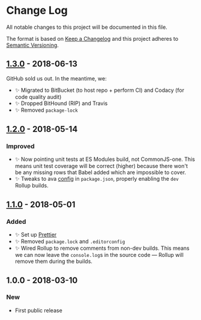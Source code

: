 # Change Log

All notable changes to this project will be documented in this file.

The format is based on [Keep a Changelog](http://keepachangelog.com/)
and this project adheres to [Semantic Versioning](http://semver.org/).

## [1.3.0] - 2018-06-13

GitHub sold us out. In the meantime, we:

- ✨ Migrated to BitBucket (to host repo + perform CI) and Codacy (for code quality audit)
- ✨ Dropped BitHound (RIP) and Travis
- ✨ Removed `package-lock`

## [1.2.0] - 2018-05-14

### Improved

- ✨ Now pointing unit tests at ES Modules build, not CommonJS-one. This means unit test coverage will be correct (higher) because there won't be any missing rows that Babel added which are impossible to cover.
- ✨ Tweaks to ava [config](https://github.com/avajs/ava/blob/master/docs/recipes/es-modules.md) in `package.json`, properly enabling the `dev` Rollup builds.

## [1.1.0] - 2018-05-01

### Added

- ✨ Set up [Prettier](https://prettier.io)
- ✨ Removed `package.lock` and `.editorconfig`
- ✨ Wired Rollup to remove comments from non-dev builds. This means we can now leave the `console.log`s in the source code — Rollup will remove them during the builds.

## 1.0.0 - 2018-03-10

### New

- First public release

[1.3.0]: https://bitbucket.org/codsen/ast-contains-only-empty-space/branches/compare/v1.3.0%0Dv1.2.2#diff
[1.2.0]: https://bitbucket.org/codsen/ast-contains-only-empty-space/branches/compare/v1.2.0%0Dv1.1.1#diff
[1.1.0]: https://bitbucket.org/codsen/ast-contains-only-empty-space/branches/compare/v1.1.0%0Dv1.0.2#diff

